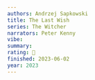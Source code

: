 ```yaml
---
authors: Andrzej Sapkowski
title: The Last Wish
series: The Witcher
narrators: Peter Kenny
vibe:
summary:
rating: 🫳
finished: 2023-06-02
year: 2023
---
```

